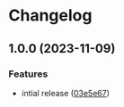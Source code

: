 # Changelog

## 1.0.0 (2023-11-09)


### Features

* intial release ([03e5e67](https://github.com/saul-salazar-dotcom/asdf-puffin/commit/03e5e675cda1e245227e0900d1b2444390a652f6))
